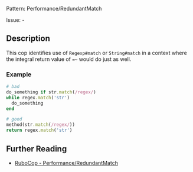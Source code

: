 Pattern: Performance/RedundantMatch

Issue: -

## Description

This cop identifies use of `Regexp#match` or `String#match` in a context
where the integral return value of `=~` would do just as well.

### Example

```ruby
# bad
do_something if str.match(/regex/)
while regex.match('str')
  do_something
end

# good
method(str.match(/regex/))
return regex.match('str')
```

## Further Reading

* [RuboCop - Performance/RedundantMatch](https://rubocop.readthedocs.io/en/latest/cops_performance/#performanceredundantmatch)
